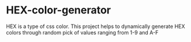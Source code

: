 # HEX-color-generator
HEX is a type of css color. This project helps to dynamically generate HEX colors through random pick of values ranging from 1-9 and A-F
